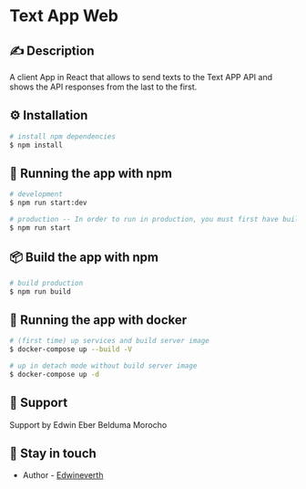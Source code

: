 # Text App Web

## ✍️ Description


A client App in React that allows to send texts to the Text APP API and shows the API responses from the last to the first.
## ⚙️ Installation

```bash
# install npm dependencies
$ npm install
```

## 🚀 Running the app with npm

```bash
# development
$ npm run start:dev

# production -- In order to run in production, you must first have built
$ npm run start
```

## 📦 Build the app with npm

```bash
# build production
$ npm run build
```

## 🚀 Running the app with docker

```bash
# (first time) up services and build server image
$ docker-compose up --build -V

# up in detach mode without build server image
$ docker-compose up -d
````

## 🤝 Support

Support by Edwin Eber Belduma Morocho

## 💬 Stay in touch

- Author - [Edwineverth](https://github.com/Edwineverth)
